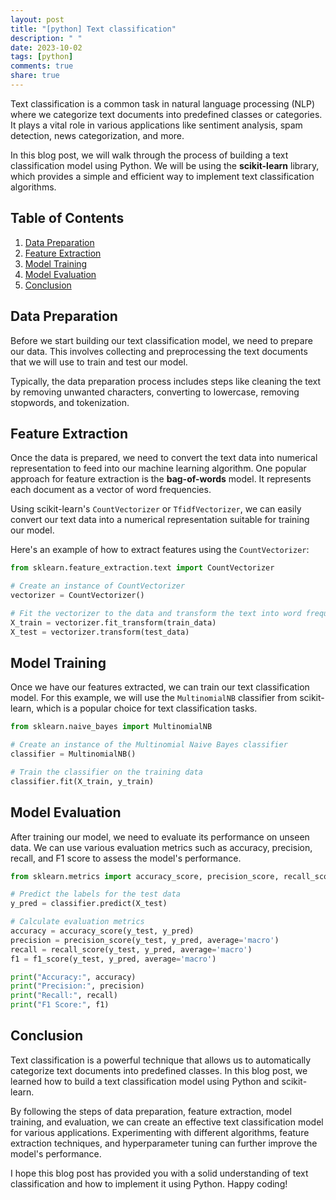 ```yaml
---
layout: post
title: "[python] Text classification"
description: " "
date: 2023-10-02
tags: [python]
comments: true
share: true
---
```


Text classification is a common task in natural language processing (NLP) where we categorize text documents into predefined classes or categories. It plays a vital role in various applications like sentiment analysis, spam detection, news categorization, and more.

In this blog post, we will walk through the process of building a text classification model using Python. We will be using the **scikit-learn** library, which provides a simple and efficient way to implement text classification algorithms.

## Table of Contents
1. [Data Preparation](#data-preparation)
2. [Feature Extraction](#feature-extraction)
3. [Model Training](#model-training)
4. [Model Evaluation](#model-evaluation)
5. [Conclusion](#conclusion)

## Data Preparation <a name="data-preparation"></a>

Before we start building our text classification model, we need to prepare our data. This involves collecting and preprocessing the text documents that we will use to train and test our model.

Typically, the data preparation process includes steps like cleaning the text by removing unwanted characters, converting to lowercase, removing stopwords, and tokenization.

## Feature Extraction <a name="feature-extraction"></a>

Once the data is prepared, we need to convert the text data into numerical representation to feed into our machine learning algorithm. One popular approach for feature extraction is the **bag-of-words** model. It represents each document as a vector of word frequencies.

Using scikit-learn's `CountVectorizer` or `TfidfVectorizer`, we can easily convert our text data into a numerical representation suitable for training our model.

Here's an example of how to extract features using the `CountVectorizer`:

```python
from sklearn.feature_extraction.text import CountVectorizer

# Create an instance of CountVectorizer
vectorizer = CountVectorizer()

# Fit the vectorizer to the data and transform the text into word frequency vectors
X_train = vectorizer.fit_transform(train_data)
X_test = vectorizer.transform(test_data)
```

## Model Training <a name="model-training"></a>

Once we have our features extracted, we can train our text classification model. For this example, we will use the `MultinomialNB` classifier from scikit-learn, which is a popular choice for text classification tasks.

```python
from sklearn.naive_bayes import MultinomialNB

# Create an instance of the Multinomial Naive Bayes classifier
classifier = MultinomialNB()

# Train the classifier on the training data
classifier.fit(X_train, y_train)
```

## Model Evaluation <a name="model-evaluation"></a>

After training our model, we need to evaluate its performance on unseen data. We can use various evaluation metrics such as accuracy, precision, recall, and F1 score to assess the model's performance.

```python
from sklearn.metrics import accuracy_score, precision_score, recall_score, f1_score

# Predict the labels for the test data
y_pred = classifier.predict(X_test)

# Calculate evaluation metrics
accuracy = accuracy_score(y_test, y_pred)
precision = precision_score(y_test, y_pred, average='macro')
recall = recall_score(y_test, y_pred, average='macro')
f1 = f1_score(y_test, y_pred, average='macro')

print("Accuracy:", accuracy)
print("Precision:", precision)
print("Recall:", recall)
print("F1 Score:", f1)
```

## Conclusion <a name="conclusion"></a>

Text classification is a powerful technique that allows us to automatically categorize text documents into predefined classes. In this blog post, we learned how to build a text classification model using Python and scikit-learn.

By following the steps of data preparation, feature extraction, model training, and evaluation, we can create an effective text classification model for various applications. Experimenting with different algorithms, feature extraction techniques, and hyperparameter tuning can further improve the model's performance.

I hope this blog post has provided you with a solid understanding of text classification and how to implement it using Python. Happy coding!